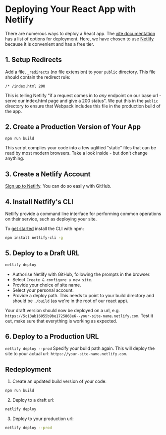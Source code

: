 # Deploying Your React App with Netlify

There are numerous ways to deploy a React app. The [vite documentation](https://vitejs.dev/guide/static-deploy.html) has a list of options for deployment. Here, we have chosen to use [Netlify](https://vitejs.dev/guide/static-deploy.html#netlify) because it is convenient and has a free tier.

## 1. Setup Redirects

Add a file, `_redirects` (no file extension) to your `public` directory.
This file should contain the redirect rule:

```
/* /index.html 200
```

This is telling Netlify "if a request comes in to _any_ endpoint on our base url - serve our index.html page and give a 200 status".
We put this in the `public` directory to ensure that Webpack includes this file in the production build of the app.

## 2. Create a Production Version of Your App

```bash
npm run build
```

This script complies your code into a few uglified "static" files that can be read by most modern browsers.
Take a look inside - but don't change anything.

## 3. Create a Netlify Account

[Sign up to Netlify](https://app.netlify.com/signup). You can do so easily with GitHub.

## 4. Install Netfify's CLI

Netlify provide a command line interface for performing common operations on their service, such as deploying your site.

To [get started](https://cli.netlify.com/getting-started) install the CLI with npm:

```bash
npm install netlify-cli -g
```

## 5. Deploy to a Draft URL

```bash
netlify deploy
```

- Authorise Netlify with GitHub, following the prompts in the browser.
- Select `Create & configure a new site`.
- Provide your choice of site name.
- Select your personal account.
- Provide a deploy path. This needs to point to your build directory and should be `./build` (as we're in the root of our react app).

Your draft version should now be deployed on a url, e.g. `https://5c13ab16055b9be1725868e6--your-site-name.netlify.com`.
Test it out, make sure that everything is working as expected.

## 6. Deploy to a Production URL

`netlify deploy --prod`
Specify your build path again.
This will deploy the site to your actual url: `https://your-site-name.netlify.com`.

## Redeployment

1. Create an updated build version of your code:

```bash
npm run build
```

2. Deploy to a draft url:

```bash
netlify deploy
```

3. Deploy to your production url:

```bash
netlify deploy --prod
```